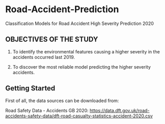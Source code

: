 # Road-Accident-Prediction
Classification Models for Road Accident High Severity Prediction 2020

## OBJECTIVES OF THE STUDY

1) To identify the environmental features causing a
higher severity in the accidents occurred last 2019.

2) To discover the most reliable model predicting the
higher severity accidents.

## Getting Started

First of all, the data sources can be downloaded from:

Road Safety Data - Accidents GB 2020: https://data.dft.gov.uk/road-accidents-safety-data/dft-road-casualty-statistics-accident-2020.csv
